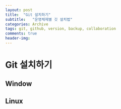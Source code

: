 ```yaml
---
layout: post
title:  "Git 설치하기"
subtitle:   "운영체제별 깃 설치법"
categories: Archive
tags: git, github, version, backup, collaboration
comments: true
header-img: 
---
```




# Git 설치하기



## Window



## Linux

